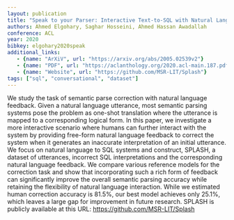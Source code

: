 ```yaml
---
layout: publication
title: "Speak to your Parser: Interactive Text-to-SQL with Natural Language Feedback"
authors: Ahmed Elgohary, Saghar Hosseini, Ahmed Hassan Awadallah
conference: ACL
year: 2020
bibkey: elgohary2020speak
additional_links:
   - {name: "ArXiV", url: "https://arxiv.org/abs/2005.02539v2"}
   - {name: "PDF", url: "https://aclanthology.org/2020.acl-main.187.pdf"}
   - {name: "Website", url: "https://github.com/MSR-LIT/Splash"}
tags: ["sql", "conversational", "dataset"]
---
```

We study the task of semantic parse correction with natural language feedback. Given a natural language utterance, most semantic parsing systems pose the problem as one-shot translation where the utterance is mapped to a corresponding logical form. In this paper, we investigate a more interactive scenario where humans can further interact with the system by providing free-form natural language feedback to correct the system when it generates an inaccurate interpretation of an initial utterance. We focus on natural language to SQL systems and construct, SPLASH, a dataset of utterances, incorrect SQL interpretations and the corresponding natural language feedback. We compare various reference models for the correction task and show that incorporating such a rich form of feedback can significantly improve the overall semantic parsing accuracy while retaining the flexibility of natural language interaction. While we estimated human correction accuracy is 81.5%, our best model achieves only 25.1%, which leaves a large gap for improvement in future research. SPLASH is publicly available at this URL: https://github.com/MSR-LIT/Splash
